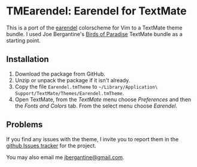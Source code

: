 # TMEarendel: Earendel for TextMate

This is a port of the [earendel](http://www.vim.org/scripts/script.php?script_id=2188) colorscheme for Vim to a TextMate theme bundle. I used Joe Bergantine's [Birds of Paradise](https://github.com/jbergantine/Birds-of-Paradise-for-TextMate) TextMate bundle as a starting point.

## Installation

1. Download the package from GitHub. 
2. Unzip or unpack the package if it isn't already. 
3. Copy the file `Earendel.tmTheme` to `~/Library/Application\ Support/TextMate/Themes/Earendel.tmTheme`.
4. Open TextMate, from the _TextMate_ menu choose _Preferences_ and then the _Fonts and Colors_ tab. From the select menu choose _Earendel_.

## Problems

If you find any issues with the theme, I invite you to report them in the [github Issues tracker](http://github.com/jbergantine/Birds-of-Paradise-for-TextMate/issues) for the project. 

You may also email me [jbergantine@gmail.com](mailto:jbergantine@gmail.com).